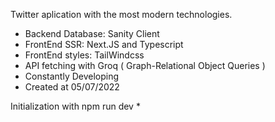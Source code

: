 Twitter aplication with the most modern technologies.
- Backend Database: Sanity Client
- FrontEnd SSR: Next.JS and Typescript
- FrontEnd styles: TailWindcss
- API fetching with Groq ( Graph-Relational Object Queries )
- Constantly Developing
- Created at 05/07/2022

Initialization with npm run dev *
